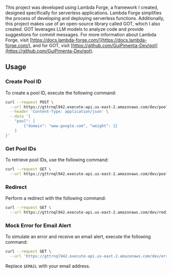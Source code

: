 This project was developed using Lambda Forge, a framework I created, designed specifically for serverless applications. Lambda Forge simplifies the process of developing and deploying serverless functions. Additionally, this project makes use of an open-source library called GOT, which I also created. GOT leverages LLM models to analyze code and provide suggestions for commit messages. For more information about Lambda Forge, visit [https://docs.lambda-forge.com/](https://docs.lambda-forge.com/), and for GOT, visit [https://github.com/GuiPimenta-Dev/got](https://github.com/GuiPimenta-Dev/got).

## Usage

### Create Pool ID

To create a pool ID, execute the following command:

```bash
curl --request POST \
  --url https://gttrnql942.execute-api.us-east-2.amazonaws.com/dev/pool \
  --header 'Content-Type: application/json' \
  --data '{
	"pool": [
		{"domain": "www.google.com", "weight": 1}
	]
}'
```

### Get Pool IDs

To retrieve pool IDs, use the following command:

```bash
curl --request GET \
  --url https://gttrnql942.execute-api.us-east-2.amazonaws.com/dev/pool
```

### Redirect

Perform a redirect with the following command:

```bash
curl --request GET \
  --url https://gttrnql942.execute-api.us-east-2.amazonaws.com/dev/redirect/0046f203-b396-4c76-950f-273a9c65cad8
```

### Mock Error for Email Alert

To simulate an error and receive an email alert, execute the following command:

```bash
curl --request GET \
  --url 'https://gttrnql942.execute-api.us-east-2.amazonaws.com/dev/error?=&email=$EMAIL'
```

Replace `$EMAIL` with your email address.

